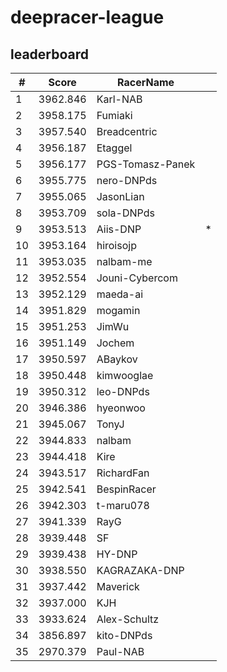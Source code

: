 # deepracer-league

## leaderboard

<!-- leaderboard -->
| # | Score | RacerName |   |
| - | ----- | --------- | - |
| 1 | 3962.846 | Karl-NAB | |
| 2 | 3958.175 | Fumiaki | |
| 3 | 3957.540 | Breadcentric | |
| 4 | 3956.187 | Etaggel | |
| 5 | 3956.177 | PGS-Tomasz-Panek | |
| 6 | 3955.775 | nero-DNPds | |
| 7 | 3955.065 | JasonLian | |
| 8 | 3953.709 | sola-DNPds | |
| 9 | 3953.513 | Aiis-DNP | * |
| 10 | 3953.164 | hiroisojp | |
| 11 | 3953.035 | nalbam-me | |
| 12 | 3952.554 | Jouni-Cybercom | |
| 13 | 3952.129 | maeda-ai | |
| 14 | 3951.829 | mogamin | |
| 15 | 3951.253 | JimWu | |
| 16 | 3951.149 | Jochem | |
| 17 | 3950.597 | ABaykov | |
| 18 | 3950.448 | kimwooglae | |
| 19 | 3950.312 | leo-DNPds | |
| 20 | 3946.386 | hyeonwoo | |
| 21 | 3945.067 | TonyJ | |
| 22 | 3944.833 | nalbam | |
| 23 | 3944.418 | Kire | |
| 24 | 3943.517 | RichardFan | |
| 25 | 3942.541 | BespinRacer | |
| 26 | 3942.303 | t-maru078 | |
| 27 | 3941.339 | RayG | |
| 28 | 3939.448 | SF | |
| 29 | 3939.438 | HY-DNP | |
| 30 | 3938.550 | KAGRAZAKA-DNP | |
| 31 | 3937.442 | Maverick | |
| 32 | 3937.000 | KJH | |
| 33 | 3933.624 | Alex-Schultz | |
| 34 | 3856.897 | kito-DNPds | |
| 35 | 2970.379 | Paul-NAB | |
